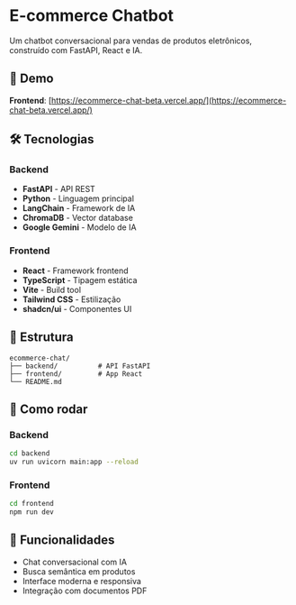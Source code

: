 # E-commerce Chatbot

Um chatbot conversacional para vendas de produtos eletrônicos, construído com FastAPI, React e IA.

## 🚀 Demo

**Frontend**: [https://ecommerce-chat-beta.vercel.app/](https://ecommerce-chat-beta.vercel.app/)

## 🛠️ Tecnologias

### Backend
- **FastAPI** - API REST
- **Python** - Linguagem principal
- **LangChain** - Framework de IA
- **ChromaDB** - Vector database
- **Google Gemini** - Modelo de IA

### Frontend
- **React** - Framework frontend
- **TypeScript** - Tipagem estática
- **Vite** - Build tool
- **Tailwind CSS** - Estilização
- **shadcn/ui** - Componentes UI

## 📁 Estrutura

```
ecommerce-chat/
├── backend/          # API FastAPI
├── frontend/         # App React
└── README.md
```

## 🚀 Como rodar

### Backend
```bash
cd backend
uv run uvicorn main:app --reload
```

### Frontend
```bash
cd frontend
npm run dev
```

## 📝 Funcionalidades

- Chat conversacional com IA
- Busca semântica em produtos
- Interface moderna e responsiva
- Integração com documentos PDF